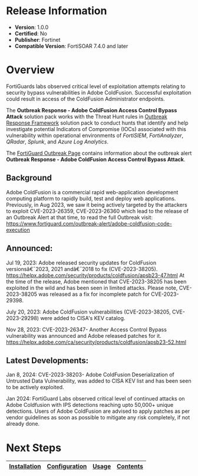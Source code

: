 # Release Information 

- **Version**: 1.0.0 
- **Certified**: No 
- **Publisher**: Fortinet 
- **Compatible Version**: FortiSOAR 7.4.0 and later 
 

# Overview 
FortiGuards labs observed critical level of exploitation attempts relating to security bypass vulnerabilities in Adobe ColdFusion. Successful exploitation could result in access of the ColdFusion Administrator endpoints.

The **Outbreak Response - Adobe ColdFusion Access Control Bypass Attack** solution pack works with the Threat Hunt rules in [Outbreak Response Framework](https://github.com/fortinet-fortisoar/solution-pack-outbreak-response-framework/blob/release/1.0.0/README.md#threat-hunt-rules) solution pack to conduct hunts that identify and help investigate potential Indicators of Compromise (IOCs) associated with this vulnerability within operational environments of *FortiSIEM*, *FortiAnalyzer*, *QRadar*, *Splunk*, and *Azure Log Analytics*.

The [FortiGuard Outbreak Page](https://www.fortiguard.com/outbreak-alert/adobe-coldfusion-access-bypass) contains information about the outbreak alert **Outbreak Response - Adobe ColdFusion Access Control Bypass Attack**.

## Background
Adobe ColdFusion is a commercial rapid web-application development computing platform to rapidly build, test and deploy web applications. Previously, in Aug 2023, we saw it being actively targeted by the attackers to exploit CVE-2023-26359, CVE-2023-26360 which lead to the release of an Outbreak Alert at that time, to read the full Outbreak visit: https://www.fortiguard.com/outbreak-alert/adobe-coldfusion-code-execution

## Announced:
Jul 19, 2023: Adobe released security updates for ColdFusion versionsâ€¯2023, 2021 andâ€¯2018 to fix (CVE-2023-38205).
https://helpx.adobe.com/security/products/coldfusion/apsb23-47.html
At the time of the release, Adobe mentioned that CVE-2023-38205 has been exploited in the wild and has been seen in limited attacks. Please note, CVE-2023-38205 was released as a fix for incomplete patch for CVE-2023-29398.

July 20, 2023: Adobe ColdFusion vulnerabilities (CVE-2023-38205, CVE-2023-29298) were added to CISA's KEV catalog.

Nov 28, 2023: CVE-2023-26347- Another Access Control Bypass vulnerability was announced and Adobe released patches for it.
https://helpx.adobe.com/ca/security/products/coldfusion/apsb23-52.html


## Latest Developments:
Jan 8, 2024: CVE-2023-38203- Adobe ColdFusion Deserialization of Untrusted Data Vulnerability, was added to CISA KEV list and has been seen to be actively exploited.

Jan 2024: FortiGuard Labs observed critical level of continued attacks on Adobe Coldfusion with IPS detections reaching upto 50,000+ unique detections. Users of Adobe ColdFusion are advised to apply patches as per vendor guidelines as soon as possible to mitigate any risk completely, if not already done.

# Next Steps

| [Installation](./docs/setup.md#installation) | [Configuration](./docs/setup.md#configuration) | [Usage](./docs/usage.md) | [Contents](./docs/contents.md) |
|----------------------------------------------|------------------------------------------------|--------------------------|--------------------------------|